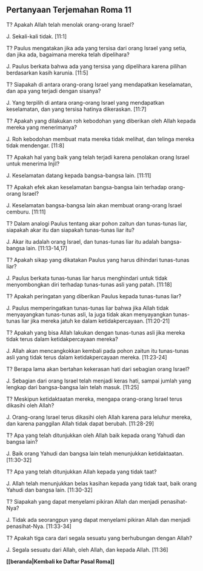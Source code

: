 ﻿## Pertanyaan Terjemahan Roma 11 ##

T? Apakah Allah telah menolak orang-orang Israel?

J. Sekali-kali tidak. [11:1]

T? Paulus mengatakan jika ada yang tersisa dari orang Israel yang setia, dan jika ada, bagaimana mereka telah dipelihara?

J. Paulus berkata bahwa ada yang tersisa yang dipelihara karena pilihan berdasarkan kasih karunia. [11:5]

T? Siapakah di antara orang-orang Israel yang mendapatkan keselamatan, dan apa yang terjadi dengan sisanya?

J. Yang terpilih di antara orang-orang Israel yang mendapatkan keselamatan, dan yang tersisa hatinya dikeraskan. [11:7]

T? Apakah yang dilakukan roh kebodohan yang diberikan oleh Allah kepada mereka yang menerimanya?

J. Roh kebodohan membuat mata mereka tidak melihat, dan telinga mereka tidak mendengar. [11:8]

T? Apakah hal yang baik yang telah terjadi karena penolakan orang Israel untuk menerima Injil?

J. Keselamatan datang kepada bangsa-bangsa lain. [11:11]

T? Apakah efek akan keselamatan bangsa-bangsa lain terhadap orang-orang Israel?

J. Keselamatan bangsa-bangsa lain akan membuat orang-orang Israel cemburu. [11:11]

T? Dalam analogi Paulus tentang akar pohon zaitun dan tunas-tunas liar, siapakah akar itu dan siapakah tunas-tunas liar itu?

J. Akar itu adalah orang Israel, dan tunas-tunas liar itu adalah bangsa-bangsa lain. [11:13-14,17]

T? Apakah sikap yang dikatakan Paulus yang harus dihindari tunas-tunas liar?

J. Paulus berkata tunas-tunas liar harus menghindari untuk tidak menyombongkan diri terhadap tunas-tunas asli yang patah. [11:18]

T? Apakah peringatan yang diberikan Paulus kepada tunas-tunas liar?

J. Paulus memperingatkan tunas-tunas liar bahwa jika Allah tidak menyayangkan tunas-tunas asli, Ia juga tidak akan menyayangkan tunas-tunas liar jika mereka jatuh ke dalam ketidakpercayaan. [11:20-21]

T? Apakah yang bisa Allah lakukan dengan tunas-tunas asli jika mereka tidak terus dalam ketidakpercayaan mereka?

J. Allah akan mencangkokkan kembali pada pohon zaitun itu tunas-tunas asli yang tidak terus dalam ketidakpercayaan mereka. [11:23-24]

T? Berapa lama akan bertahan kekerasan hati dari sebagian orang Israel?

J. Sebagian dari orang Israel telah menjadi keras hati, sampai jumlah yang lengkap dari bangsa-bangsa lain telah masuk. [11:25]

T? Meskipun ketidaktaatan mereka, mengapa orang-orang Israel terus dikasihi oleh Allah?

J. Orang-orang Israel terus dikasihi oleh Allah karena para leluhur mereka, dan karena panggilan Allah tidak dapat berubah. [11:28-29]

T? Apa yang telah ditunjukkan oleh Allah baik kepada orang Yahudi dan bangsa lain?

J. Baik orang Yahudi dan bangsa lain telah menunjukkan ketidaktaatan. [11:30-32]

T? Apa yang telah ditunjukkan Allah kepada yang tidak taat?

J. Allah telah menunjukkan belas kasihan kepada yang tidak taat, baik orang Yahudi dan bangsa lain. [11:30-32]

T? Siapakah yang dapat menyelami pikiran Allah dan menjadi penasihat-Nya?

J. Tidak ada seorangpun yang dapat menyelami pikiran Allah dan menjadi penasihat-Nya. [11:33-34]

T? Apakah tiga cara dari segala sesuatu yang berhubungan dengan Allah?

J. Segala sesuatu dari Allah, oleh Allah, dan kepada Allah. [11:36]

__[[beranda|Kembali ke Daftar Pasal Roma]]__

